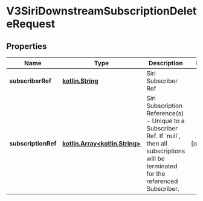 # V3SiriDownstreamSubscriptionDeleteRequest

## Properties
Name | Type | Description | Notes
------------ | ------------- | ------------- | -------------
**subscriberRef** | [**kotlin.String**](.md) | Siri Subscriber Ref | 
**subscriptionRef** | [**kotlin.Array&lt;kotlin.String&gt;**](.md) | Siri Subscription Reference(s) - Unique to a Subscriber Ref.  If &#x60;null&#x60;, then all subscriptions will be terminated for the referenced Subscriber. |  [optional]
